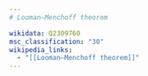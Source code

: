 ```yaml
---
# Looman–Menchoff theorem

wikidata: Q2309760
msc_classification: "30"
wikipedia_links:
  - "[[Looman–Menchoff theorem]]"
---
```

